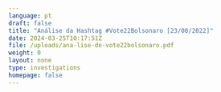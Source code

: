 ```yaml
---
language: pt
draft: false
title: "Análise da Hashtag #Vote22Bolsonaro [23/08/2022]"
date: 2024-03-25T10:17:51Z
file: /uploads/ana-lise-de-vote22bolsonaro.pdf
weight: 0
layout: none
type: investigations
homepage: false
---
```

